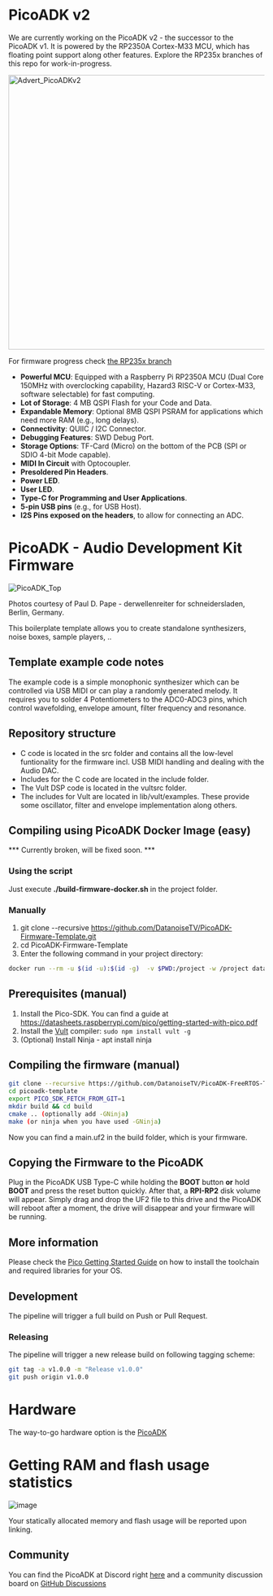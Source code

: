 # PicoADK v2

We are currently working on the PicoADK v2 - the successor to the PicoADK v1. It is powered by the RP2350A Cortex-M33 MCU, which has floating point support along other features.
Explore the RP235x branches of this repo for work-in-progress.

<img width="540" alt="Advert_PicoADKv2" src="https://github.com/user-attachments/assets/82f0d756-e4cc-4e43-a18b-3dda2834ecd2">


For firmware progress check [the RP235x branch](https://github.com/DatanoiseTV/PicoADK-Firmware-Template/tree/RP235x)

- **Powerful MCU**: Equipped with a Raspberry Pi RP2350A MCU (Dual Core 150MHz with overclocking capability, Hazard3 RISC-V or Cortex-M33, software selectable) for fast computing.
- **Lot of Storage**: 4 MB QSPI Flash for your Code and Data.
- **Expandable Memory**: Optional 8MB QSPI PSRAM for applications which need more RAM (e.g., long delays).
- **Connectivity**: QUIIC / I2C Connector.
- **Debugging Features**: SWD Debug Port.
- **Storage Options**: TF-Card (Micro) on the bottom of the PCB (SPI or SDIO 4-bit Mode capable).
- **MIDI In Circuit** with Optocoupler.
- **Presoldered Pin Headers**.
- **Power LED**.
- **User LED**.
- **Type-C for Programming and User Applications**.
- **5-pin USB pins** (e.g., for USB Host).
- **I2S Pins exposed on the headers**, to allow for connecting an ADC.


# PicoADK - Audio Development Kit Firmware

![PicoADK_Top](https://user-images.githubusercontent.com/6614616/204331473-485c4a37-0c32-4387-92df-22c15a2e22aa.jpg)

Photos courtesy of Paul D. Pape - derwellenreiter for schneidersladen, Berlin, Germany. 

This boilerplate template allows you to create standalone synthesizers, noise boxes, sample players, ..

## Template example code notes

The example code is a simple monophonic synthesizer which can be controlled via USB MIDI or can play a
randomly generated melody. It requires you to solder 4 Potentiometers to the ADC0-ADC3 pins, which control
wavefolding, envelope amount, filter frequency and resonance.

## Repository structure
* C code is located in the src folder and contains all the low-level funtionality for the firmware incl. USB MIDI handling and dealing with the Audio DAC.
* Includes for the C code are located in the include folder.
* The Vult DSP code is located in the vultsrc folder.
* The includes for Vult are located in lib/vult/examples. These provide some oscillator, filter and envelope implementation along others.

## Compiling using PicoADK Docker Image (easy)

*** Currently broken, will be fixed soon. ***

### Using the script

Just execute **./build-firmware-docker.sh** in the project folder.

### Manually
1. git clone --recursive https://github.com/DatanoiseTV/PicoADK-Firmware-Template.git
2. cd PicoADK-Firmware-Template
3. Enter the following command in your project directory:

```bash
docker run --rm -u $(id -u):$(id -g)  -v $PWD:/project -w /project datanoisetv/picoadk-dev:latest build-firmware.sh
```
## Prerequisites (manual)

1. Install the Pico-SDK. You can find a guide at https://datasheets.raspberrypi.com/pico/getting-started-with-pico.pdf
2. Install the [Vult](https://github.com/vult-dsp/vult/) compiler: `sudo npm install vult -g`
3. (Optional) Install Ninja - apt install ninja

## Compiling the firmware (manual)
```bash
git clone --recursive https://github.com/DatanoiseTV/PicoADK-FreeRTOS-Template picoadk-template
cd picoadk-template
export PICO_SDK_FETCH_FROM_GIT=1
mkdir build && cd build
cmake .. (optionally add -GNinja)
make (or ninja when you have used -GNinja)
```
Now you can find a main.uf2 in the build folder, which is your firmware.

## Copying the Firmware to the PicoADK

Plug in the PicoADK USB Type-C while holding the **BOOT** button **or** hold **BOOT** and press the reset button quickly.
After that, a **RPI-RP2** disk volume will appear. Simply drag and drop the UF2 file to this drive and the PicoADK will
reboot after a moment, the drive will disappear and your firmware will be running.

## More information

Please check the [Pico Getting Started Guide](https://datasheets.raspberrypi.com/pico/getting-started-with-pico.pdf) on how to install the toolchain and required libraries for your OS.

## Development

The pipeline will trigger a full build on Push or Pull Request.

### Releasing

The pipeline will trigger a new release build on following tagging scheme:

```bash
git tag -a v1.0.0 -m "Release v1.0.0"
git push origin v1.0.0
```

# Hardware

The way-to-go hardware option is the [PicoADK](https://github.com/DatanoiseTV/PicoADK-Hardware)

# Getting RAM and flash usage statistics

![image](https://user-images.githubusercontent.com/6614616/203217505-7b235539-9cc0-42c1-a4ca-f910ef306fb1.png)

Your statically allocated memory and flash usage will be reported upon linking.

## Community

You can find the PicoADK at Discord right [here](https://discord.gg/BsHUEdStMt) and a community discussion board on [GitHub Discussions](https://github.com/DatanoiseTV/PicoADK-Hardware/discussions)
